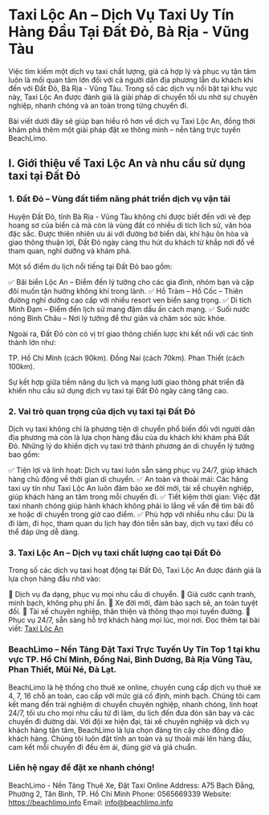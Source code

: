 # Taxi Lộc An – Dịch Vụ Taxi Uy Tín Hàng Đầu Tại Đất Đỏ, Bà Rịa - Vũng Tàu

Việc tìm kiếm một dịch vụ taxi chất lượng, giá cả hợp lý và phục vụ tận tâm luôn là mối quan tâm lớn đối với cả người dân địa phương lẫn du khách khi đến với Đất Đỏ, Bà Rịa - Vũng Tàu. Trong số các dịch vụ nổi bật tại khu vực này, Taxi Lộc An được đánh giá là giải pháp di chuyển tối ưu nhờ sự chuyên nghiệp, nhanh chóng và an toàn trong từng chuyến đi.

Bài viết dưới đây sẽ giúp bạn hiểu rõ hơn về dịch vụ Taxi Lộc An, đồng thời khám phá thêm một giải pháp đặt xe thông minh – nền tảng trực tuyến BeachLimo.

## I. Giới thiệu về Taxi Lộc An và nhu cầu sử dụng taxi tại Đất Đỏ
### 1. Đất Đỏ – Vùng đất tiềm năng phát triển dịch vụ vận tải

Huyện Đất Đỏ, tỉnh Bà Rịa - Vũng Tàu không chỉ được biết đến với vẻ đẹp hoang sơ của biển cả mà còn là vùng đất có nhiều di tích lịch sử, văn hóa đặc sắc. Được thiên nhiên ưu ái với đường bờ biển dài, khí hậu ôn hòa và giao thông thuận lợi, Đất Đỏ ngày càng thu hút du khách từ khắp nơi đổ về tham quan, nghỉ dưỡng và khám phá.

Một số điểm du lịch nổi tiếng tại Đất Đỏ bao gồm:

✅ Bãi biển Lộc An – Điểm đến lý tưởng cho các gia đình, nhóm bạn và cặp đôi muốn tận hưởng không khí trong lành.
✅ Hồ Tràm – Hồ Cốc – Thiên đường nghỉ dưỡng cao cấp với nhiều resort ven biển sang trọng.
✅ Di tích Minh Đạm – Điểm đến lịch sử mang đậm dấu ấn cách mạng.
✅ Suối nước nóng Bình Châu – Nơi lý tưởng để thư giãn và chăm sóc sức khỏe.

Ngoài ra, Đất Đỏ còn có vị trí giao thông chiến lược khi kết nối với các tỉnh thành lớn như:

TP. Hồ Chí Minh (cách 90km).
Đồng Nai (cách 70km).
Phan Thiết (cách 100km).

Sự kết hợp giữa tiềm năng du lịch và mạng lưới giao thông phát triển đã khiến nhu cầu sử dụng dịch vụ taxi tại Đất Đỏ ngày càng tăng cao.

### 2. Vai trò quan trọng của dịch vụ taxi tại Đất Đỏ

Dịch vụ taxi không chỉ là phương tiện di chuyển phổ biến đối với người dân địa phương mà còn là lựa chọn hàng đầu của du khách khi khám phá Đất Đỏ. Những lý do khiến dịch vụ taxi trở thành phương án di chuyển lý tưởng bao gồm:

✅ Tiện lợi và linh hoạt: Dịch vụ taxi luôn sẵn sàng phục vụ 24/7, giúp khách hàng chủ động về thời gian di chuyển.
✅ An toàn và thoải mái: Các hãng taxi uy tín như Taxi Lộc An luôn đảm bảo xe đời mới, tài xế chuyên nghiệp, giúp khách hàng an tâm trong mỗi chuyến đi.
✅ Tiết kiệm thời gian: Việc đặt taxi nhanh chóng giúp hành khách không phải lo lắng về vấn đề tìm bãi đỗ xe hoặc di chuyển trong giờ cao điểm.
✅ Phù hợp với nhiều nhu cầu: Dù là đi làm, đi học, tham quan du lịch hay đón tiễn sân bay, dịch vụ taxi đều có thể đáp ứng dễ dàng.

### 3. Taxi Lộc An – Dịch vụ taxi chất lượng cao tại Đất Đỏ

Trong số các dịch vụ taxi hoạt động tại Đất Đỏ, Taxi Lộc An được đánh giá là lựa chọn hàng đầu nhờ vào:

🚖 Dịch vụ đa dạng, phục vụ mọi nhu cầu di chuyển.
🚖 Giá cước cạnh tranh, minh bạch, không phụ phí ẩn.
🚖 Xe đời mới, đảm bảo sạch sẽ, an toàn tuyệt đối.
🚖 Tài xế chuyên nghiệp, thân thiện và thông thạo mọi tuyến đường.
🚖 Phục vụ 24/7, sẵn sàng hỗ trợ khách hàng mọi lúc, mọi nơi.
Đọc thêm tại bài viết: [Taxi Lộc An](https://beachlimo.info/post/taxi-loc-an-ba-ria-vung-tau)

### BeachLimo – Nền Tảng Đặt Taxi Trực Tuyến Uy Tín Top 1 tại khu vực TP. Hồ Chí Minh, Đồng Nai, Bình Dương, Bà Rịa Vũng Tàu, Phan Thiết, Mũi Né, Đà Lạt.
BeachLimo là hệ thống cho thuê xe online, chuyên cung cấp dịch vụ thuê xe 4, 7, 16 chỗ an toàn, cao cấp với mức giá cố định, minh bạch. Chúng tôi cam kết mang đến trải nghiệm di chuyển chuyên nghiệp, nhanh chóng, linh hoạt 24/7, tối ưu cho mọi nhu cầu từ đi làm, du lịch đến đưa đón sân bay và các chuyến đi đường dài.
Với đội xe hiện đại, tài xế chuyên nghiệp và dịch vụ khách hàng tận tâm, BeachLimo là lựa chọn đáng tin cậy cho đông đảo khách hàng. Chúng tôi luôn đặt tính an toàn và sự thoải mái lên hàng đầu, cam kết mỗi chuyến đi đều êm ái, đúng giờ và giá chuẩn.

### Liên hệ ngay để đặt xe nhanh chóng!
BeachLimo - Nền Tảng Thuê Xe, Đặt Taxi Online
Address: A75 Bạch Đằng, Phường 2, Tân Bình, TP. Hồ Chí Minh
Phone: 0565669339
Website: https://beachlimo.info
Email: info@beachlimo.info
